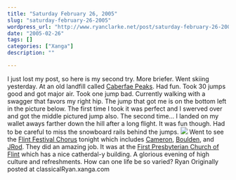```yaml
---
title: "Saturday February 26, 2005"
slug: "saturday-february-26-2005"
wordpress_url: "http://www.ryanclarke.net/post/saturday-february-26-2005/"
date: "2005-02-26"
tags: []
categories: ["Xanga"]
description: ""

---
```


I just lost my post, so here is my second try. More briefer.
 Went skiing yesterday. At an old landfill called [Caberfae Peaks](http://www.caberfaepeaks.com/). Had fun. Took 30 jumps good and got major air. Took one jump bad. Currently walking with a swagger that favors my right hip. The jump that got me is on the bottom left in the picture below. The first time I took it was perfect and I swerved over and got the middle pictured jump also. The second time... I landed on my wallet aways farther down the hill after a long flight. It was fun though. Had to be careful to miss the snowboard rails behind the jumps.
 ![](http://www.caberfaepeaks.com/Tables%20&%20Rails.jpg)
 Went to see the [Flint Festival Chorus](http://www.thefim.com/flint_festival_chorus.html) tonight which includes [Cameron](http://www.xanga.com/home.aspx?user=Jayouser), [Boulden](http://www.xanga.com/home.aspx?user=DzetaMostly), and [JRod](http://www.xanga.com/home.aspx?user=somewhereontheplanet). They did an amazing job. It was at the [First Presbyterian Church of Flint](http://www.fpcf.org/) which has a nice catherdal-y building. A glorious evening of high culture and refreshments.
 How can one life be so varied?
 Ryan
Originally posted at classicalRyan.xanga.com
